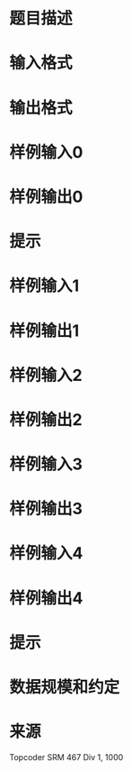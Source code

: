 

# 题目描述


<div class="ptx" lang="zh-CN">

# 输入格式


<div class="ptx" lang="zh-CN">

# 输出格式


<div class="ptx" lang="zh-CN">

# 样例输入0



# 样例输出0



# 提示



# 样例输入1



# 样例输出1



# 样例输入2



# 样例输出2



# 样例输入3



# 样例输出3



# 样例输入4



# 样例输出4



# 提示



# 数据规模和约定



# 来源


<p>
Topcoder SRM 467 Div 1, 1000
</p>
